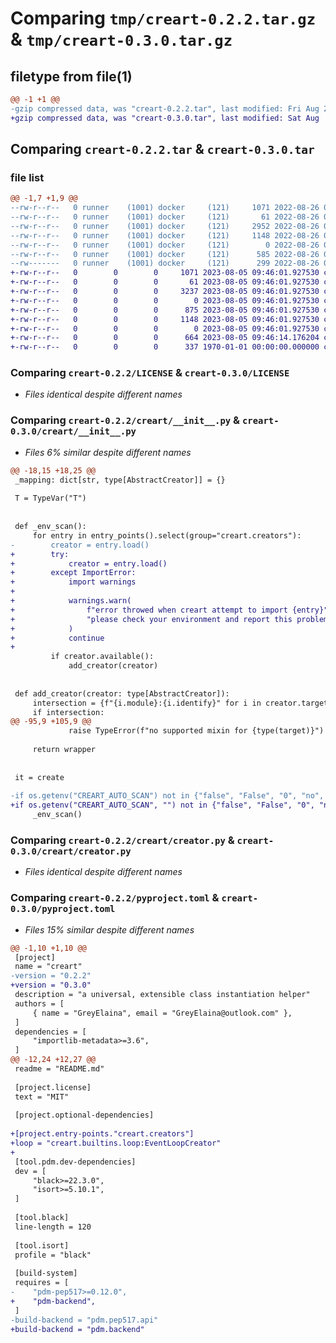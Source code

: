 # Comparing `tmp/creart-0.2.2.tar.gz` & `tmp/creart-0.3.0.tar.gz`

## filetype from file(1)

```diff
@@ -1 +1 @@
-gzip compressed data, was "creart-0.2.2.tar", last modified: Fri Aug 26 09:48:11 2022, max compression
+gzip compressed data, was "creart-0.3.0.tar", last modified: Sat Aug  5 09:46:14 2023, max compression
```

## Comparing `creart-0.2.2.tar` & `creart-0.3.0.tar`

### file list

```diff
@@ -1,7 +1,9 @@
--rw-r--r--   0 runner    (1001) docker     (121)     1071 2022-08-26 09:47:52.913145 creart-0.2.2/LICENSE
--rw-r--r--   0 runner    (1001) docker     (121)       61 2022-08-26 09:47:52.913145 creart-0.2.2/README.md
--rw-r--r--   0 runner    (1001) docker     (121)     2952 2022-08-26 09:47:52.913145 creart-0.2.2/creart/__init__.py
--rw-r--r--   0 runner    (1001) docker     (121)     1148 2022-08-26 09:47:52.913145 creart-0.2.2/creart/creator.py
--rw-r--r--   0 runner    (1001) docker     (121)        0 2022-08-26 09:47:52.913145 creart-0.2.2/creart/py.typed
--rw-r--r--   0 runner    (1001) docker     (121)      585 2022-08-26 09:47:52.913145 creart-0.2.2/pyproject.toml
--rw-------   0 runner    (1001) docker     (121)      299 2022-08-26 09:48:11.565497 creart-0.2.2/PKG-INFO
+-rw-r--r--   0        0        0     1071 2023-08-05 09:46:01.927530 creart-0.3.0/LICENSE
+-rw-r--r--   0        0        0       61 2023-08-05 09:46:01.927530 creart-0.3.0/README.md
+-rw-r--r--   0        0        0     3237 2023-08-05 09:46:01.927530 creart-0.3.0/creart/__init__.py
+-rw-r--r--   0        0        0        0 2023-08-05 09:46:01.927530 creart-0.3.0/creart/builtins/__init__.py
+-rw-r--r--   0        0        0      875 2023-08-05 09:46:01.927530 creart-0.3.0/creart/builtins/loop.py
+-rw-r--r--   0        0        0     1148 2023-08-05 09:46:01.927530 creart-0.3.0/creart/creator.py
+-rw-r--r--   0        0        0        0 2023-08-05 09:46:01.927530 creart-0.3.0/creart/py.typed
+-rw-r--r--   0        0        0      664 2023-08-05 09:46:14.176204 creart-0.3.0/pyproject.toml
+-rw-r--r--   0        0        0      337 1970-01-01 00:00:00.000000 creart-0.3.0/PKG-INFO
```

### Comparing `creart-0.2.2/LICENSE` & `creart-0.3.0/LICENSE`

 * *Files identical despite different names*

### Comparing `creart-0.2.2/creart/__init__.py` & `creart-0.3.0/creart/__init__.py`

 * *Files 6% similar despite different names*

```diff
@@ -18,15 +18,25 @@
 _mapping: dict[str, type[AbstractCreator]] = {}
 
 T = TypeVar("T")
 
 
 def _env_scan():
     for entry in entry_points().select(group="creart.creators"):
-        creator = entry.load()
+        try:
+            creator = entry.load()
+        except ImportError:
+            import warnings
+
+            warnings.warn(
+                f"error throwed when creart attempt to import {entry}"
+                "please check your environment and report this problem."
+            )
+            continue
+
         if creator.available():
             add_creator(creator)
 
 
 def add_creator(creator: type[AbstractCreator]):
     intersection = {f"{i.module}:{i.identify}" for i in creator.targets}.intersection(_mapping.keys())
     if intersection:
@@ -95,9 +105,9 @@
             raise TypeError(f"no supported mixin for {type(target)}")
 
     return wrapper
 
 
 it = create
 
-if os.getenv("CREART_AUTO_SCAN") not in {"false", "False", "0", "no", "off"}:
+if os.getenv("CREART_AUTO_SCAN", "") not in {"false", "False", "0", "no", "off"}:
     _env_scan()
```

### Comparing `creart-0.2.2/creart/creator.py` & `creart-0.3.0/creart/creator.py`

 * *Files identical despite different names*

### Comparing `creart-0.2.2/pyproject.toml` & `creart-0.3.0/pyproject.toml`

 * *Files 15% similar despite different names*

```diff
@@ -1,10 +1,10 @@
 [project]
 name = "creart"
-version = "0.2.2"
+version = "0.3.0"
 description = "a universal, extensible class instantiation helper"
 authors = [
     { name = "GreyElaina", email = "GreyElaina@outlook.com" },
 ]
 dependencies = [
     "importlib-metadata>=3.6",
 ]
@@ -12,24 +12,27 @@
 readme = "README.md"
 
 [project.license]
 text = "MIT"
 
 [project.optional-dependencies]
 
+[project.entry-points."creart.creators"]
+loop = "creart.builtins.loop:EventLoopCreator"
+
 [tool.pdm.dev-dependencies]
 dev = [
     "black>=22.3.0",
     "isort>=5.10.1",
 ]
 
 [tool.black]
 line-length = 120
 
 [tool.isort]
 profile = "black"
 
 [build-system]
 requires = [
-    "pdm-pep517>=0.12.0",
+    "pdm-backend",
 ]
-build-backend = "pdm.pep517.api"
+build-backend = "pdm.backend"
```

